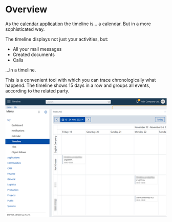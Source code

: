 # Overview

As the [calendar application](./calendar.md) the timeline is... a calendar. But in a more sophisticated way. 

The timeline displays not just your activities, but:

- All your mail messages
- Created documents
- Calls

...In a timeline.

This is a convenient tool with which you can trace chronologically what happend. The timeline shows 15 days in a row and groups all events, according to the related party.

![My apps - Timeline](./pictures/my-apps-timeline.png "My apps - Timeline")

